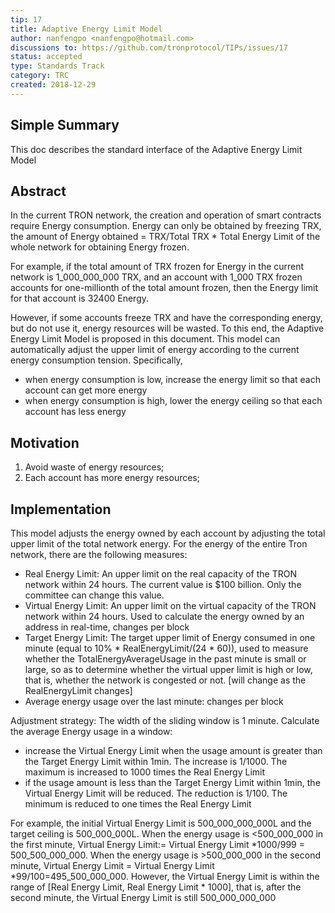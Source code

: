 ```yaml
---
tip: 17
title: Adaptive Energy Limit Model
author: nanfengpo <nanfengpo@hotmail.com> 
discussions to: https://github.com/tronprotocol/TIPs/issues/17
status: accepted
type: Standards Track
category: TRC
created: 2018-12-29
---
```

## Simple Summary

This doc describes the  standard interface of the Adaptive Energy Limit Model


## Abstract

In the current TRON network, the creation and operation of smart contracts require Energy consumption. Energy can only be obtained by freezing TRX, the amount of Energy obtained = TRX/Total TRX * Total Energy Limit of the whole network for obtaining Energy frozen.   

For example, if the total amount of TRX frozen for Energy in the current network is 1_000_000_000 TRX, and an account with 1_000 TRX frozen accounts for one-millionth of the total amount frozen, then the Energy limit for that account is 32400 Energy.

However, if some accounts freeze TRX and have the corresponding energy, but do not use it, energy resources will be wasted. To this end, the Adaptive Energy Limit Model is proposed in this document. This model can automatically adjust the upper limit of energy according to the current energy consumption tension. Specifically,
- when energy consumption is low, increase the energy limit so that each account can get more energy
- when energy consumption is high, lower the energy ceiling so that each account has less energy

## Motivation

1. Avoid waste of energy resources;
2. Each account has more energy resources;

## Implementation

This model adjusts the energy owned by each account by adjusting the total upper limit of the total network energy. For the energy of the entire Tron network, there are the following measures:
- Real Energy Limit: An upper limit on the real capacity of the TRON network within 24 hours. The current value is $100 billion. Only the committee can change this value.  
- Virtual Energy Limit: An upper limit on the virtual capacity of the TRON network within 24 hours. Used to calculate the energy owned by an address in real-time, changes per block
- Target Energy Limit: The target upper limit of Energy consumed in one minute (equal to 10% * RealEnergyLimit/(24 * 60)), used to measure whether the TotalEnergyAverageUsage in the past minute is small or large, so as to determine whether the virtual upper limit is high or low, that is, whether the network is congested or not. [will change as the RealEnergyLimit changes]
- Average energy usage over the last minute: changes per block

Adjustment strategy:
The width of the sliding window is 1 minute. Calculate the average Energy usage in a window:
- increase the Virtual Energy Limit when the usage amount is greater than the Target Energy Limit within 1min. The increase is 1/1000. The maximum is increased to 1000 times the Real Energy Limit
- if the usage amount is less than the Target Energy Limit within 1min, the Virtual Energy Limit will be reduced. The reduction is 1/100. The minimum is reduced to one times the Real Energy Limit  

For example, the initial Virtual Energy Limit is 500_000_000_000L and the target ceiling is 500_000_000L.
When the energy usage is <500_000_000 in the first minute, Virtual Energy Limit:= Virtual Energy Limit *1000/999 = 500_500_000_000. When the energy usage is >500_000_000 in the second minute, Virtual Energy Limit = Virtual Energy Limit *99/100=495_500_000_000. However, the Virtual Energy Limit is within the range of [Real Energy Limit, Real Energy Limit * 1000], that is, after the second minute, the Virtual Energy Limit is still 500_000_000_000



